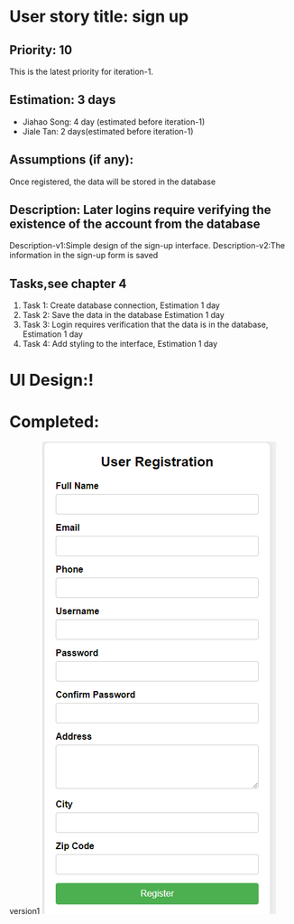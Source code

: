 # User story title: sign up
## Priority: 10
This is the latest priority for iteration-1.

## Estimation: 3 days
* Jiahao Song: 4 day (estimated before iteration-1)
* Jiale Tan: 2 days(estimated before iteration-1)

## Assumptions (if any):
Once registered, the data will be stored in the database


## Description: Later logins require verifying the existence of the account from the database
Description-v1:Simple design of the sign-up interface.
Description-v2:The information in the sign-up form is saved

## Tasks,see chapter 4
1. Task 1: Create database connection, Estimation 1 day
2. Task 2: Save the data in the database Estimation 1 day
3. Task 3: Login requires verification that the data is in the database, Estimation 1 day
4. Task 4: Add styling to the interface, Estimation 1 day

# UI Design:!

# Completed:
version1 ![img.png](img.png)

